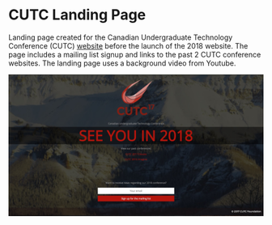 # CUTC Landing Page
Landing page created for the Canadian Undergraduate Technology Conference (CUTC) [website](http://cutc.ca) before the launch of the 2018 website. The page includes a mailing list signup and links to the past 2 CUTC conference websites. The landing page uses a background video from Youtube.

![Landing Page Screenshot](/media/images/screenshot.jpg)
